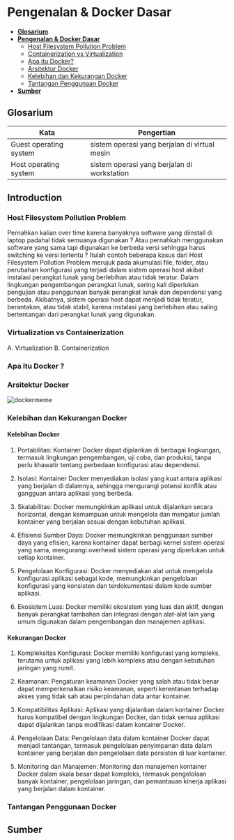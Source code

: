 # **Pengenalan & Docker Dasar**
- [**Glosarium**](#glosarium)
- [**Pengenalan & Docker Dasar**](#pengenalan-docker-dasar)
  - [Host Filesystem Pollution Problem](#️-apa-itu-docker)
  - [Containerization vs Virtualization](#-containerization-vs-virtualization)
  - [Apa itu Docker?](#-apa-itu-docker?)
  - [Arsitektur Docker](#-arsitektur-docker)
  - [Kelebihan dan Kekurangan Docker](#-kelebihan-dan-kekurangan-docker)
  - [Tantangan Penggunaan Docker](#-tantangan-penggunaan-docker)
- [**Sumber**](#-sumber)

## Glosarium
| Kata | Pengertian |
| -------- | -------- |
| Guest operating system  | sistem operasi yang berjalan di virtual mesin  |
| Host operating system  | sistem operasi yang berjalan di workstation  |

## Introduction

### Host Filesystem Pollution Problem
Pernahkan kalian over time karena banyaknya software yang diinstall di laptop padahal tidak semuanya digunakan ? Atau pernahkah menggunakan software yang sama tapi digunakan ke berbeda versi sehingga harus switching ke versi tertentu ? Itulah contoh beberapa kasus dari Host Filesystem Pollution Problem merujuk pada akumulasi file, folder, atau perubahan konfigurasi yang terjadi dalam sistem operasi host akibat instalasi perangkat lunak yang berlebihan atau tidak teratur. Dalam lingkungan pengembangan perangkat lunak, sering kali diperlukan pengujian atau penggunaan banyak perangkat lunak dan dependensi yang berbeda. Akibatnya, sistem operasi host dapat menjadi tidak teratur, berantakan, atau tidak stabil, karena instalasi yang berlebihan atau saling bertentangan dari perangkat lunak yang digunakan.

### Virtualization vs Containerization
A. Virtualization
B. Containerization 


### Apa itu Docker ?

### Arsitektur Docker

![dockermeme](https://user-images.githubusercontent.com/11045113/151545292-42eb0377-297e-4cfc-a02b-00a44bee3316.jpg)

### Kelebihan dan Kekurangan Docker
#### Kelebihan Docker
1. Portabilitas: Kontainer Docker dapat dijalankan di berbagai lingkungan, termasuk lingkungan pengembangan, uji coba, dan produksi, tanpa perlu khawatir tentang perbedaan konfigurasi atau dependensi.

2. Isolasi: Kontainer Docker menyediakan isolasi yang kuat antara aplikasi yang berjalan di dalamnya, sehingga mengurangi potensi konflik atau gangguan antara aplikasi yang berbeda.

3. Skalabilitas: Docker memungkinkan aplikasi untuk dijalankan secara horizontal, dengan kemampuan untuk mengelola dan mengatur jumlah kontainer yang berjalan sesuai dengan kebutuhan aplikasi.

4. Efisiensi Sumber Daya: Docker memungkinkan penggunaan sumber daya yang efisien, karena kontainer dapat berbagi kernel sistem operasi yang sama, mengurangi overhead sistem operasi yang diperlukan untuk setiap kontainer.

5. Pengelolaan Konfigurasi: Docker menyediakan alat untuk mengelola konfigurasi aplikasi sebagai kode, memungkinkan pengelolaan konfigurasi yang konsisten dan terdokumentasi dalam kode sumber aplikasi.

6. Ekosistem Luas: Docker memiliki ekosistem yang luas dan aktif, dengan banyak perangkat tambahan dan integrasi dengan alat-alat lain yang umum digunakan dalam pengembangan dan manajemen aplikasi.

#### Kekurangan Docker
1. Kompleksitas Konfigurasi: Docker memiliki konfigurasi yang kompleks, terutama untuk aplikasi yang lebih kompleks atau dengan kebutuhan jaringan yang rumit.

2. Keamanan: Pengaturan keamanan Docker yang salah atau tidak benar dapat memperkenalkan risiko keamanan, seperti kerentanan terhadap akses yang tidak sah atau perpindahan data antar kontainer.

3. Kompatibilitas Aplikasi: Aplikasi yang dijalankan dalam kontainer Docker harus kompatibel dengan lingkungan Docker, dan tidak semua aplikasi dapat dijalankan tanpa modifikasi dalam kontainer Docker.

4. Pengelolaan Data: Pengelolaan data dalam kontainer Docker dapat menjadi tantangan, termasuk pengelolaan penyimpanan data dalam kontainer yang berjalan dan pengelolaan data persisten di luar kontainer.

5. Monitoring dan Manajemen: Monitoring dan manajemen kontainer Docker dalam skala besar dapat kompleks, termasuk pengelolaan banyak kontainer, pengelolaan jaringan, dan pemantauan kinerja aplikasi yang berjalan dalam kontainer.

### Tantangan Penggunaan Docker


## Sumber

